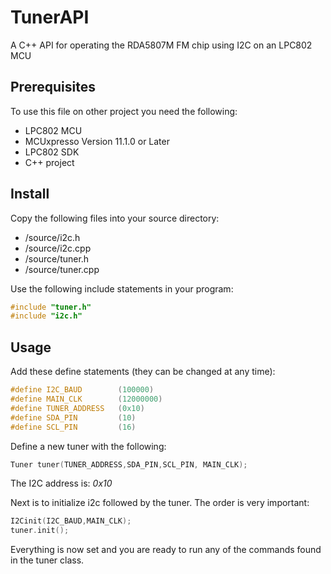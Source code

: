 # TunerAPI
A C++ API for operating the RDA5807M FM chip using I2C on an LPC802 MCU

## Prerequisites

To use this file on other project you need the following:  
 - LPC802 MCU  
 - MCUxpresso Version 11.1.0 or Later 
 - LPC802 SDK  
 - C++ project  

## Install

Copy the following files into your source directory:  
 - /source/i2c.h
- /source/i2c.cpp
- /source/tuner.h
- /source/tuner.cpp


Use the following include statements in your program:
```C++
#include "tuner.h"
#include "i2c.h"
```

## Usage

Add these define statements (they can be changed at any time):

```C++
#define I2C_BAUD		(100000)
#define MAIN_CLK		(12000000)
#define TUNER_ADDRESS	(0x10)
#define SDA_PIN			(10)
#define SCL_PIN			(16)
```
Define a new tuner with the following:
```C++
Tuner tuner(TUNER_ADDRESS,SDA_PIN,SCL_PIN, MAIN_CLK);
```
The I2C address is: *0x10*

Next is to initialize i2c followed by the tuner. The order is very important:
```C++
I2Cinit(I2C_BAUD,MAIN_CLK);
tuner.init();
```
Everything is now set and you are ready to run any of the commands found in the tuner class.
